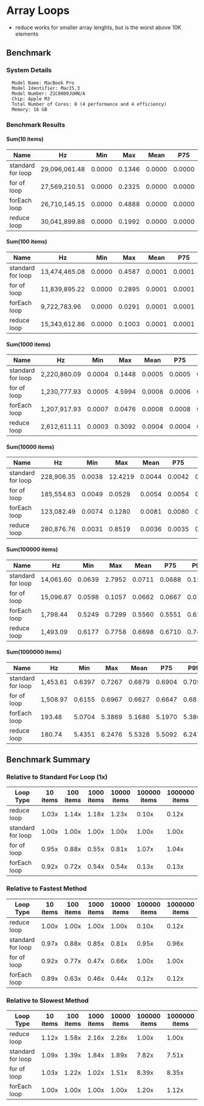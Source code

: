 # Array Loops

- reduce works for smaller array lenghts, but is the worst above 10K elements

## Benchmark

### System Details

```text
  Model Name: MacBook Pro
  Model Identifier: Mac15,3
  Model Number: Z1C8000JUHN/A
  Chip: Apple M3
  Total Number of Cores: 8 (4 performance and 4 efficiency)
  Memory: 16 GB
```

### Benchmark Results

#### Sum(10 items)

| Name              | Hz            | Min    | Max    | Mean   | P75    | P99    | P995   | P999   | RME    | Samples  |         |
| ----------------- | ------------- | ------ | ------ | ------ | ------ | ------ | ------ | ------ | ------ | -------- | ------- |
| standard for loop | 29,096,061.48 | 0.0000 | 0.1346 | 0.0000 | 0.0000 | 0.0000 | 0.0000 | 0.0001 | ±0.15% | 14548031 |         |
| for of loop       | 27,569,210.51 | 0.0000 | 0.2325 | 0.0000 | 0.0000 | 0.0000 | 0.0000 | 0.0001 | ±0.18% | 13784606 |         |
| forEach loop      | 26,710,145.15 | 0.0000 | 0.4888 | 0.0000 | 0.0000 | 0.0000 | 0.0000 | 0.0001 | ±0.38% | 13355073 | slowest |
| reduce loop       | 30,041,899.88 | 0.0000 | 0.1992 | 0.0000 | 0.0000 | 0.0000 | 0.0000 | 0.0001 | ±0.20% | 15020950 | fastest |

#### Sum(100 items)

| Name              | Hz            | Min    | Max    | Mean   | P75    | P99    | P995   | P999   | RME    | Samples |         |
| ----------------- | ------------- | ------ | ------ | ------ | ------ | ------ | ------ | ------ | ------ | ------- | ------- |
| standard for loop | 13,474,465.08 | 0.0000 | 0.4587 | 0.0001 | 0.0001 | 0.0001 | 0.0001 | 0.0002 | ±0.48% | 6737233 |         |
| for of loop       | 11,839,895.22 | 0.0000 | 0.2895 | 0.0001 | 0.0001 | 0.0001 | 0.0001 | 0.0002 | ±0.34% | 5919948 |         |
| forEach loop      | 9,722,783.96  | 0.0000 | 0.0291 | 0.0001 | 0.0001 | 0.0001 | 0.0001 | 0.0002 | ±0.04% | 4861392 | slowest |
| reduce loop       | 15,343,612.86 | 0.0000 | 0.1003 | 0.0001 | 0.0001 | 0.0001 | 0.0001 | 0.0001 | ±0.10% | 7671807 | fastest |

#### Sum(1000 items)

| Name              | Hz           | Min    | Max    | Mean   | P75    | P99    | P995   | P999   | RME    | Samples |         |
| ----------------- | ------------ | ------ | ------ | ------ | ------ | ------ | ------ | ------ | ------ | ------- | ------- |
| standard for loop | 2,220,860.09 | 0.0004 | 0.1448 | 0.0005 | 0.0005 | 0.0005 | 0.0005 | 0.0006 | ±0.08% | 1110431 |         |
| for of loop       | 1,230,777.93 | 0.0005 | 4.5994 | 0.0008 | 0.0006 | 0.0011 | 0.0011 | 0.0140 | ±4.35% | 615389  |         |
| forEach loop      | 1,207,917.93 | 0.0007 | 0.0476 | 0.0008 | 0.0008 | 0.0010 | 0.0010 | 0.0011 | ±0.05% | 603959  | slowest |
| reduce loop       | 2,612,611.11 | 0.0003 | 0.3092 | 0.0004 | 0.0004 | 0.0005 | 0.0005 | 0.0010 | ±0.20% | 1306306 | fastest |

#### Sum(10000 items)

| Name              | Hz         | Min    | Max     | Mean   | P75    | P99    | P995   | P999   | RME    | Samples |         |
| ----------------- | ---------- | ------ | ------- | ------ | ------ | ------ | ------ | ------ | ------ | ------- | ------- |
| standard for loop | 228,906.35 | 0.0038 | 12.4219 | 0.0044 | 0.0042 | 0.0052 | 0.0087 | 0.0210 | ±4.87% | 114454  |         |
| for of loop       | 185,554.63 | 0.0049 | 0.0529  | 0.0054 | 0.0054 | 0.0063 | 0.0087 | 0.0124 | ±0.07% | 92778   |         |
| forEach loop      | 123,082.49 | 0.0074 | 0.1280  | 0.0081 | 0.0080 | 0.0115 | 0.0133 | 0.0317 | ±0.17% | 61542   | slowest |
| reduce loop       | 280,876.76 | 0.0031 | 0.8519  | 0.0036 | 0.0035 | 0.0042 | 0.0089 | 0.0191 | ±0.58% | 140439  | fastest |

#### Sum(100000 items)

| Name              | Hz        | Min    | Max    | Mean   | P75    | P99    | P995   | P999   | RME    | Samples |         |
| ----------------- | --------- | ------ | ------ | ------ | ------ | ------ | ------ | ------ | ------ | ------- | ------- |
| standard for loop | 14,061.60 | 0.0639 | 2.7952 | 0.0711 | 0.0688 | 0.1241 | 0.1502 | 0.3034 | ±1.28% | 7031    |         |
| for of loop       | 15,096.87 | 0.0598 | 0.1057 | 0.0662 | 0.0667 | 0.0730 | 0.0745 | 0.0785 | ±0.06% | 7549    | fastest |
| forEach loop      | 1,798.44  | 0.5249 | 0.7299 | 0.5560 | 0.5551 | 0.6210 | 0.6430 | 0.7299 | ±0.18% | 900     |         |
| reduce loop       | 1,493.09  | 0.6177 | 0.7758 | 0.6698 | 0.6710 | 0.7409 | 0.7483 | 0.7758 | ±0.15% | 747     | slowest |

#### Sum(1000000 items)

| Name              | Hz       | Min    | Max    | Mean   | P75    | P99    | P995   | P999   | RME    | Samples |         |
| ----------------- | -------- | ------ | ------ | ------ | ------ | ------ | ------ | ------ | ------ | ------- | ------- |
| standard for loop | 1,453.61 | 0.6397 | 0.7267 | 0.6879 | 0.6904 | 0.7090 | 0.7178 | 0.7267 | ±0.10% | 727     |         |
| for of loop       | 1,508.97 | 0.6155 | 0.6967 | 0.6627 | 0.6647 | 0.6817 | 0.6840 | 0.6967 | ±0.07% | 755     | fastest |
| forEach loop      | 193.48   | 5.0704 | 5.3869 | 5.1686 | 5.1970 | 5.3869 | 5.3869 | 5.3869 | ±0.27% | 97      |         |
| reduce loop       | 180.74   | 5.4351 | 6.2476 | 5.5328 | 5.5092 | 6.2476 | 6.2476 | 6.2476 | ±0.52% | 91      | slowest |

## Benchmark Summary

### Relative to Standard For Loop (1x)

| Loop Type         | 10 items | 100 items | 1000 items | 10000 items | 100000 items | 1000000 items |
| ----------------- | -------- | --------- | ---------- | ----------- | ------------ | ------------- |
| reduce loop       | 1.03x    | 1.14x     | 1.18x      | 1.23x       | 0.10x        | 0.12x         |
| standard for loop | 1.00x    | 1.00x     | 1.00x      | 1.00x       | 1.00x        | 1.00x         |
| for of loop       | 0.95x    | 0.88x     | 0.55x      | 0.81x       | 1.07x        | 1.04x         |
| forEach loop      | 0.92x    | 0.72x     | 0.54x      | 0.54x       | 0.13x        | 0.13x         |

### Relative to Fastest Method

| Loop Type         | 10 items | 100 items | 1000 items | 10000 items | 100000 items | 1000000 items |
| ----------------- | -------- | --------- | ---------- | ----------- | ------------ | ------------- |
| reduce loop       | 1.00x    | 1.00x     | 1.00x      | 1.00x       | 0.10x        | 0.12x         |
| standard for loop | 0.97x    | 0.88x     | 0.85x      | 0.81x       | 0.95x        | 0.96x         |
| for of loop       | 0.92x    | 0.77x     | 0.47x      | 0.66x       | 1.00x        | 1.00x         |
| forEach loop      | 0.89x    | 0.63x     | 0.46x      | 0.44x       | 0.12x        | 0.12x         |

### Relative to Slowest Method

| Loop Type         | 10 items | 100 items | 1000 items | 10000 items | 100000 items | 1000000 items |
| ----------------- | -------- | --------- | ---------- | ----------- | ------------ | ------------- |
| reduce loop       | 1.12x    | 1.58x     | 2.16x      | 2.28x       | 1.00x        | 1.00x         |
| standard for loop | 1.09x    | 1.39x     | 1.84x      | 1.89x       | 7.82x        | 7.51x         |
| for of loop       | 1.03x    | 1.22x     | 1.02x      | 1.51x       | 8.39x        | 8.35x         |
| forEach loop      | 1.00x    | 1.00x     | 1.00x      | 1.00x       | 1.20x        | 1.12x         |
